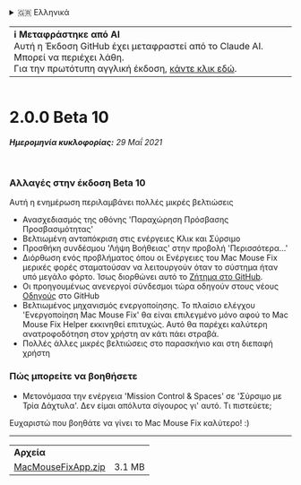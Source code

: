 <details>
<summary>🇬🇷 Ελληνικά</summary>

[🇬🇧 English (GitHub)](https://github.com/noah-nuebling/mac-mouse-fix/releases/tag/2.0.0-Beta-10)\
[🇦🇩 Català](https://redirect.macmousefix.com/?target=mmf-release&tag=2.0.0-Beta-10&locale=ca)\
[🇩🇪 Deutsch](https://redirect.macmousefix.com/?target=mmf-release&tag=2.0.0-Beta-10&locale=de)\
[🇪🇸 Español](https://redirect.macmousefix.com/?target=mmf-release&tag=2.0.0-Beta-10&locale=es)\
[🇫🇷 Français](https://redirect.macmousefix.com/?target=mmf-release&tag=2.0.0-Beta-10&locale=fr)\
[🇮🇩 Indonesia](https://redirect.macmousefix.com/?target=mmf-release&tag=2.0.0-Beta-10&locale=id)\
[🇮🇹 Italiano](https://redirect.macmousefix.com/?target=mmf-release&tag=2.0.0-Beta-10&locale=it)\
[🇭🇺 Magyar](https://redirect.macmousefix.com/?target=mmf-release&tag=2.0.0-Beta-10&locale=hu)\
[🇳🇱 Nederlands](https://redirect.macmousefix.com/?target=mmf-release&tag=2.0.0-Beta-10&locale=nl)\
[🇵🇱 Polski](https://redirect.macmousefix.com/?target=mmf-release&tag=2.0.0-Beta-10&locale=pl)\
[🇧🇷 Português (Brasil)](https://redirect.macmousefix.com/?target=mmf-release&tag=2.0.0-Beta-10&locale=pt-BR)\
[🇵🇹 Português (Portugal)](https://redirect.macmousefix.com/?target=mmf-release&tag=2.0.0-Beta-10&locale=pt-PT)\
[🇷🇴 Română](https://redirect.macmousefix.com/?target=mmf-release&tag=2.0.0-Beta-10&locale=ro)\
[🇸🇪 Svenska](https://redirect.macmousefix.com/?target=mmf-release&tag=2.0.0-Beta-10&locale=sv)\
[🇻🇳 Tiếng Việt](https://redirect.macmousefix.com/?target=mmf-release&tag=2.0.0-Beta-10&locale=vi)\
[🇹🇷 Türkçe](https://redirect.macmousefix.com/?target=mmf-release&tag=2.0.0-Beta-10&locale=tr)\
[🇨🇿 Čeština](https://redirect.macmousefix.com/?target=mmf-release&tag=2.0.0-Beta-10&locale=cs)\
**🇬🇷 Ελληνικά**\
[🇷🇺 Русский](https://redirect.macmousefix.com/?target=mmf-release&tag=2.0.0-Beta-10&locale=ru)\
[🇺🇦 Українська](https://redirect.macmousefix.com/?target=mmf-release&tag=2.0.0-Beta-10&locale=uk)\
[🇮🇱 עברית](https://redirect.macmousefix.com/?target=mmf-release&tag=2.0.0-Beta-10&locale=he)\
[🇸🇦 العربية](https://redirect.macmousefix.com/?target=mmf-release&tag=2.0.0-Beta-10&locale=ar)\
[🇮🇳 हिन्दी](https://redirect.macmousefix.com/?target=mmf-release&tag=2.0.0-Beta-10&locale=hi)\
[🇹🇭 ไทย](https://redirect.macmousefix.com/?target=mmf-release&tag=2.0.0-Beta-10&locale=th)\
[🇨🇳 中文 (简体)](https://redirect.macmousefix.com/?target=mmf-release&tag=2.0.0-Beta-10&locale=zh-Hans)\
[🇨🇳 中文 (繁體)](https://redirect.macmousefix.com/?target=mmf-release&tag=2.0.0-Beta-10&locale=zh-Hant)\
[🇭🇰 中文（香港)](https://redirect.macmousefix.com/?target=mmf-release&tag=2.0.0-Beta-10&locale=zh-HK)\
[🇯🇵 日本語](https://redirect.macmousefix.com/?target=mmf-release&tag=2.0.0-Beta-10&locale=ja)\
[🇰🇷 한국어](https://redirect.macmousefix.com/?target=mmf-release&tag=2.0.0-Beta-10&locale=ko)\
[Help translate Mac Mouse Fix to different languages!](https://github.com/noah-nuebling/mac-mouse-fix/discussions/731)
</details>
<table align=><td>
<b>ℹ️ Μεταφράστηκε από AI</b><br>
Αυτή η Έκδοση GitHub έχει μεταφραστεί από το Claude AI. Μπορεί να περιέχει λάθη.<br>
Για την πρωτότυπη αγγλική έκδοση, <a href="https://github.com/noah-nuebling/mac-mouse-fix/releases/tag/2.0.0-Beta-10">κάντε κλικ εδώ</a>.
</td></table>

<table></table>

# 2.0.0 Beta 10
***Ημερομηνία κυκλοφορίας:** 29 Μαΐ 2021*

<br>

### Αλλαγές στην έκδοση Beta 10

Αυτή η ενημέρωση περιλαμβάνει πολλές μικρές βελτιώσεις

- Ανασχεδιασμός της οθόνης 'Παραχώρηση Πρόσβασης Προσβασιμότητας'
- Βελτιωμένη ανταπόκριση στις ενέργειες Κλικ και Σύρσιμο
- Προσθήκη συνδέσμου 'Λήψη Βοήθειας' στην προβολή 'Περισσότερα...'
- Διόρθωση ενός προβλήματος όπου οι Ενέργειες του Mac Mouse Fix μερικές φορές σταματούσαν να λειτουργούν όταν το σύστημα ήταν υπό μεγάλο φόρτο. Ίσως διορθώνει αυτό το [Ζήτημα στο GitHub](https://github.com/noah-nuebling/mac-mouse-fix/issues/111).
- Οι προηγουμένως ανενεργοί σύνδεσμοι τώρα οδηγούν στους νέους [Οδηγούς](https://github.com/noah-nuebling/mac-mouse-fix/discussions/categories/guides) στο GitHub
- Βελτιωμένος μηχανισμός ενεργοποίησης. Το πλαίσιο ελέγχου 'Ενεργοποίηση Mac Mouse Fix' θα είναι επιλεγμένο μόνο αφού το Mac Mouse Fix Helper εκκινηθεί επιτυχώς. Αυτό θα παρέχει καλύτερη ανατροφοδότηση στον χρήστη αν κάτι πάει στραβά.
- Πολλές άλλες μικρές βελτιώσεις στο παρασκήνιο και στη διεπαφή χρήστη

### Πώς μπορείτε να βοηθήσετε
- Μετονόμασα την ενέργεια 'Mission Control & Spaces' σε 'Σύρσιμο με Τρία Δάχτυλα'. Δεν είμαι απόλυτα σίγουρος γι' αυτό. Τι πιστεύετε;

Ευχαριστώ που βοηθάτε να γίνει το Mac Mouse Fix καλύτερο! :)

---

<table align="start">
<tr>
    <td colspan=2>
        <b>Αρχεία</b>
    </td>
</tr>
<tr>
    <td><a href="https://github.com/noah-nuebling/mac-mouse-fix/releases/download/2.0.0-Beta-10/MacMouseFixApp.zip">MacMouseFixApp.zip</a></td>
    <td>3.1 MB</td>
</tr>
</table>
